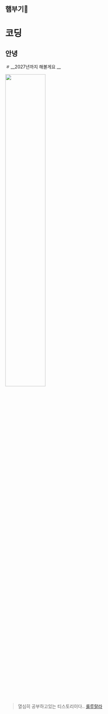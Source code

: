 ## 햄부기👙


# 코딩
## 안녕
*ㅎ*
__2027년까지 해볼게요 __

<img src = "https://images5.fanpop.com/image/photos/25600000/Rilakkuma-rilakkuma-25606030-1024-768.jpg" width = "50%" height = "50%" >

>열심히 공부하고있는 티스토리이다.. [룰루랄라](https://youailove0318.tistory.com/?utm_source=github&utm_medium=profile&utm_campaign=hahaho
)



<!--
**nayouailove/nayouailove** is a ✨ _special_ ✨ repository because its `README.md` (this file) appears on your GitHub profile.

Here are some ideas to get you started:

- 🔭 I’m currently working on ...
- 🌱 I’m currently learning ...
- 👯 I’m looking to collaborate on ...
- 🤔 I’m looking for help with ...
- 💬 Ask me about ...
- 📫 How to reach me: ...
- 😄 Pronouns: ...
- ⚡ Fun fact: ...
-->

